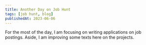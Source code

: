 ```yaml
---
title: Another Day on Job Hunt
tags: [job hunt, blog]
publishedAt: 2023-06-06
---
```


For the most of the day, I am focusing on writing applications on job postings. Aside, I am improving some texts here on the projects.
